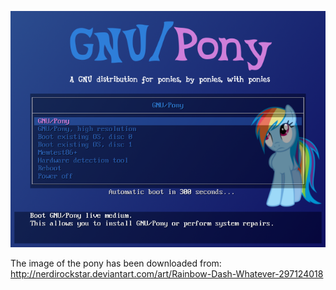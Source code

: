 ![Preview](./preview.png)

The image of the pony has been downloaded from:
    http://nerdirockstar.deviantart.com/art/Rainbow-Dash-Whatever-297124018

